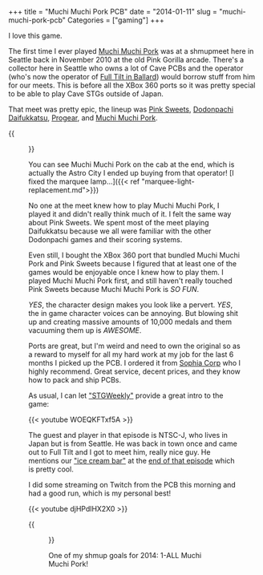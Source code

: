 +++
title = "Muchi Muchi Pork PCB"
date = "2014-01-11"
slug = "muchi-muchi-pork-pcb"
Categories = ["gaming"]
+++

I love this game.

The first time I ever played
[Muchi Muchi Pork](http://www.hardcoregaming101.net/muchimuchipork/muchimuchipork.htm) was at a
shmupmeet here in Seattle back in November 2010 at the old Pink Gorilla arcade. There's a collector
here in Seattle who owns a lot of Cave PCBs and the operator (who's now the operator of
[Full Tilt in Ballard](http://www.yelp.com/biz/full-tilt-ice-cream-seattle-5)) would borrow stuff
from him for our meets. This is before all the XBox 360 ports so it was pretty special to be able to
play Cave STGs outside of Japan.

That meet was pretty epic, the lineup was
[Pink Sweets](http://en.wikipedia.org/wiki/Pink_Sweets:_Ibara_Sorekara),
[Dodonpachi Daifukkatsu](http://en.wikipedia.org/wiki/Do-Don-Pachi_Dai-Fukkatsu),
[Progear](http://www.hardcoregaming101.net/progear/progear.htm), and
[Muchi Muchi Pork](http://www.hardcoregaming101.net/muchimuchipork/muchimuchipork.htm).

{{<figure src="/images/shmupmeet.11.2010.jpg" caption="Seattle Shmupmeet November 2010">}}

You can see Muchi Muchi Pork on the cab at the end, which is actually the Astro City I ended up buying
from that operator! [I fixed the marquee lamp...]({{< ref "marquee-light-replacement.md">}})

No one at the meet knew how to play Muchi Muchi Pork, I played it and didn't really think much of
it. I felt the same way about Pink Sweets. We spent most of the meet playing Daifukkatsu because we
all were familiar with the other Dodonpachi games and their scoring systems.

Even still, I bought the XBox 360 port that bundled Muchi Muchi Pork and Pink Sweets because I
figured that at least one of the games would be enjoyable once I knew how to play them. I played
Muchi Muchi Pork first, and still haven't really touched Pink Sweets because Muchi Muchi Pork is *SO
FUN*.

_YES_, the character design makes you look like a pervert.  _YES_, the in game character voices can
be annoying. But blowing shit up and creating massive amounts of 10,000 medals and them vacuuming
them up is *AWESOME*.

Ports are great, but I'm weird and need to own the original so as a reward to myself for all my hard
work at my job for the last 6 months I picked up the PCB. I ordered it from [Sophia Corp](http://www.sophia-corp.jp/) who I highly
recommend. Great service, decent prices, and they know how to pack and ship PCBs.

As usual, I can let ["STGWeekly"](http://twitter.com/stgweekly) provide a great intro to the game:

{{< youtube WOEQKFTxf5A  >}}

The guest and player in that episode is NTSC-J, who lives in Japan but is from Seattle. He was back
in town once and came out to Full Tilt and I got to meet him, really nice guy. He mentions our
["ice cream bar"](http://www.yelp.com/biz/full-tilt-ice-cream-seattle-5) at the
[end of that episode](http://www.youtube.com/watch?v=WOEQKFTxf5A#t=5205) which is pretty cool.

I did some streaming on Twitch from the PCB this morning and had a good run, which is my personal
best!

{{< youtube djHPdlHX2X0  >}}

{{<figure src="/images/mmp.jpg" caption="MMP on my Astro City">}}

One of my shmup goals for 2014: 1-ALL Muchi Muchi Pork!
